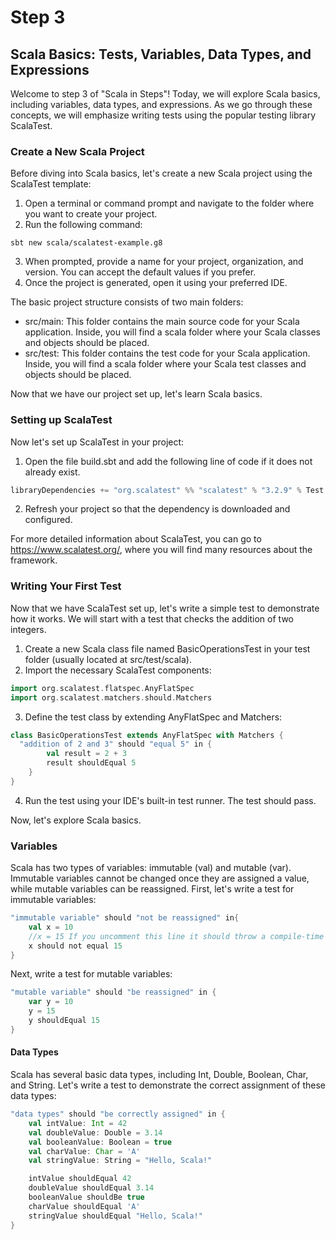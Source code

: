 
# Step 3
## Scala Basics: Tests, Variables, Data Types, and Expressions
Welcome to step 3 of "Scala in Steps"! Today, we will explore Scala basics, including variables, data types, and expressions. As we go through these concepts, we will emphasize writing tests using the popular testing library ScalaTest.

### Create a New Scala Project
Before diving into Scala basics, let's create a new Scala project using the ScalaTest template:
1. Open a terminal or command prompt and navigate to the folder where you want to create your project.
2. Run the following command:
```shell
sbt new scala/scalatest-example.g8
```
3. When prompted, provide a name for your project, organization, and version. You can accept the default values if you prefer.
4. Once the project is generated, open it using your preferred IDE.

The basic project structure consists of two main folders:
* src/main: This folder contains the main source code for your Scala application. Inside, you will find a scala folder where your Scala classes and objects should be placed.
* src/test: This folder contains the test code for your Scala application. Inside, you will find a scala folder where your Scala test classes and objects should be placed.

Now that we have our project set up, let's learn Scala basics.

### Setting up ScalaTest
Now let's set up ScalaTest in your project:
1. Open the file build.sbt and add the following line of code if it does not already exist.
```scala
libraryDependencies += "org.scalatest" %% "scalatest" % "3.2.9" % Test
```

2. Refresh your project so that the dependency is downloaded and configured.

For more detailed information about ScalaTest, you can go to https://www.scalatest.org/, where you will find many resources about the framework.

### Writing Your First Test
Now that we have ScalaTest set up, let's write a simple test to demonstrate how it works. We will start with a test that checks the addition of two integers.
1. Create a new Scala class file named BasicOperationsTest in your test folder (usually located at src/test/scala).
2. Import the necessary ScalaTest components:
```scala
import org.scalatest.flatspec.AnyFlatSpec
import org.scalatest.matchers.should.Matchers
```
3. Define the test class by extending AnyFlatSpec and Matchers:
```scala
class BasicOperationsTest extends AnyFlatSpec with Matchers {
  "addition of 2 and 3" should "equal 5" in {
        val result = 2 + 3
        result shouldEqual 5
    }
}
```
4. Run the test using your IDE's built-in test runner. The test should pass.

Now, let's explore Scala basics.

### Variables
Scala has two types of variables: immutable (val) and mutable (var). Immutable variables cannot be changed once they are assigned a value, while mutable variables can be reassigned.
First, let's write a test for immutable variables:
```scala
"immutable variable" should "not be reassigned" in{
    val x = 10
    //x = 15 If you uncomment this line it should throw a compile-time error
    x should not equal 15
}
```
Next, write a test for mutable variables:
```scala 
"mutable variable" should "be reassigned" in {
    var y = 10
    y = 15
    y shouldEqual 15
}
```
#### Data Types
Scala has several basic data types, including Int, Double, Boolean, Char, and String. Let's write a test to demonstrate the correct assignment of these data types:
```scala 
"data types" should "be correctly assigned" in {
    val intValue: Int = 42
    val doubleValue: Double = 3.14
    val booleanValue: Boolean = true
    val charValue: Char = 'A'
    val stringValue: String = "Hello, Scala!"

    intValue shouldEqual 42
    doubleValue shouldEqual 3.14
    booleanValue shouldBe true
    charValue shouldEqual 'A'
    stringValue shouldEqual "Hello, Scala!"
}
```





